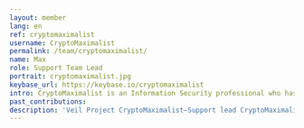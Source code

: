 ```yaml
---
layout: member
lang: en
ref: cryptomaximalist
username: CryptoMaximalist
permalink: /team/cryptomaximalist/
name: Max
role: Support Team Lead
portrait: cryptomaximalist.jpg
keybase_url: https://keybase.io/cryptomaximalist
intro: CryptoMaximalist is an Information Security professional who has been involved in the crypto space since 2013.  He uses his knowledge and skills in trading and mining, technical analysis, and support to advance Veil, and maintains helpful bots on Discord to empower the community. CryptoMaximalist is also a talented overseer of various channels involving the flow of business from both the work side and the public outreach side.
past_contributions:
description: 'Veil Project CryptoMaximalist—Support lead CryptoMaximalist, has a range of experience and expertise in technical analysis, project management, and customer relations. Read more here.'
---
```

